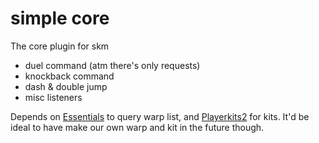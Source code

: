# **s**imple **core**

The core plugin for skm
* duel command (atm there's only requests)
* knockback command
* dash & double jump
* misc listeners

Depends on [Essentials](https://essentialsx.net/downloads.html) to query warp list, and [Playerkits2](https://github.com/Ajneb97/PlayerKits2) for kits. It'd be ideal to have make our own warp and kit in the future though.